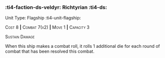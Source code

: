 ### :ti4-faction-ds-veldyr: **Richtyrian** :ti4-ds:

Unit Type: Flagship :ti4-unit-flagship:

<span style="font-variant:small-caps;">Cost 8</span> __|__ <span style="font-variant:small-caps;">Combat 7(x2)</span> __|__ <span style="font-variant:small-caps;">Move 1</span> __|__ <span style="font-variant:small-caps;">Capacity 3</span>

<span style="font-variant:small-caps;">Sustain Damage</span>

When this ship makes a combat roll, it rolls 1 additional die for each round of combat that has been resolved this combat.